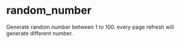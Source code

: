 # random_number

Generate random number between 1 to 100.
every page refresh will generate different number.
